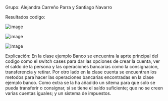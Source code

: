 Grupo: 
Alejandra Carreño Parra y Santiago Navarro

Resultados codigo:

![image](https://github.com/user-attachments/assets/505b63b6-0fac-4957-861a-1aade332fa75)

![image](https://github.com/user-attachments/assets/adf1cdaf-6968-43c4-97bc-2a5713c76a20)

![image](https://github.com/user-attachments/assets/3b7e81ed-5ea5-40bd-9d7a-25e37a707054)



Explicación:
En la clase ejemplo Banco se encuentra la aprte principal del codigo como el switch cases para dar las opciones de crear la cuenta, ver el saldo de la persona y las operaciones bancarias como la consignacion, transferencia y retirar. Por otro lado en la clase cuenta se encuentran los metodos para hacer las operaciones bancarias encontradas en la clase ejemplo banco. Como extra se la ha añadido un sitema para que solo se pueda transferir o consignar, si se tiene el saldo suficiente; que no se creen varias cuentas iguales; y un sistema de impuestos.
